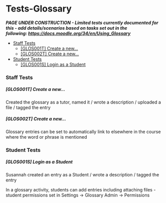 # Tests-Glossary

***PAGE UNDER CONSTRUCTION - Limited tests currently documented for this - add details/scenarios based on tasks set out in the following: <https://docs.moodle.org/34/en/Using_Glossary>***

-   [Staff Tests](#TestsGlossary-StaffTests)
    -   [\[GLOS001T\] Create a new...](#TestsGlossary-%5BGLOS001T%5DCreateanew...)
    -   [\[GLOS002T\] Create a new...](#TestsGlossary-%5BGLOS002T%5DCreateanew...)
-   [Student Tests](#TestsGlossary-StudentTests)
    -   [\[GLOS001S\] Login as a Student](#TestsGlossary-%5BGLOS001S%5DLoginasaStudent)

### Staff Tests

##### \[GLOS001T\] Create a new...

Created the glossary as a tutor, named it / wrote a description / uploaded a file / tagged the entry

##### \[GLOS002T\] Create a new...

Glossary entries can be set to automatically link to elsewhere in the course where the word or phrase is mentioned

### Student Tests

##### \[GLOS001S\] Login as a Student

Susannah created an entry as a Student / wrote a description / tagged the entry

In a glossary activity, students can add entries including attaching files - student permissions set in Settings -&gt; Glossary Admin -&gt; Permissions


